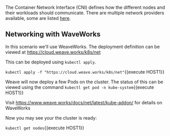 The Container Network Interface (CNI) defines how the different nodes and their workloads should communicate. There are multiple network providers available, some are listed [here](https://kubernetes.io/docs/admin/addons/).

## Networking with WaveWorks

In this scenario we'll use WeaveWorks. The deployment definition can be viewed at https://cloud.weave.works/k8s/net

This can be deployed using `kubectl apply`.

`kubectl apply -f "https://cloud.weave.works/k8s/net"`{{execute HOST1}}

Weave will now deploy a few Pods on the cluster. The status of this can be viewed using the command `kubectl get pod -n kube-system`{{execute HOST1}}

Visit https://www.weave.works/docs/net/latest/kube-addon/ for details on WaveWorks

Now you may see your the cluster is ready:

`kubectl get nodes`{{execute HOST1}}
